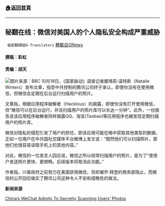 ###  [:house:返回首頁](https://github.com/ourhimalayas/txt)
---


## 秘翻在线：微信对美国人的个人隐私安全构成严重威胁
` 秘密翻譯組G-Translators` [轉載自GNews](https://gnews.org/zh-hans/1603875/)

#### 撰稿：彩虹       

#### 责编：胡天
![](https://assets.gnews.org/wp-content/uploads/2021/10/image-362.png)图片来源：BBC
10月18日，《国家脉动》调查记者娜塔莉·温特斯（Natalie Winters）发布文章，指受中共控制的腾讯公司终于承认，即使你没有在使用微信，但微信会定期在后台运行扫描用户的照片。

文章指，根据应用程序破解者（Hacklous）的揭露，即使你没有打开使用微信，但“微信可以在后台运行，并且扫描用户的照片库可以长达一分钟”。此外，一份报告说该应用程序破解者同样揭露QQ、淘宝(Taobao)等应用程序也被发现定期扫描用户的照片库。

微信对隐私的侵犯引发了用户的担忧，即该应用可能在暗中获取其他类型的数据。正如一位用户在中共国社交媒体平台微博上发文说：“既然他们可以扫描照片，那他们也很容易读取手机上的其他内容。”

对此，微信的一位发言人回应说，微信之所以经常扫描用户的照片，是为了“使用户发送照片更快、更顺畅。后续版本将取消此功能。”

作者指，川普政府之前努力在美国禁用微信，但却被乔·拜登的商务部阻止，而微信的公开回应做实了腾讯公司这种令人不安和侵略性的做法。

**新闻来源**

[China’s WeChat Admits To Secretly Scanning Users’ Photos](https://thenationalpulse.com/news/wechat-admits-to-scanning-photos/)
